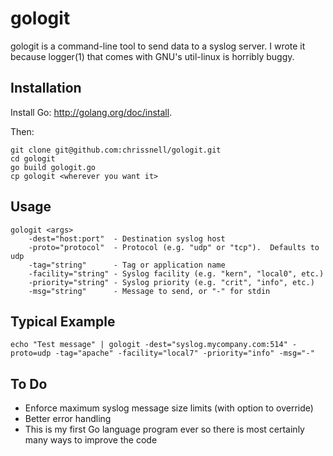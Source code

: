gologit
=======

gologit is a command-line tool to send data to a syslog server.  I wrote it because logger(1) that comes with GNU's util-linux is horribly buggy.

Installation
------------
Install Go: http://golang.org/doc/install.

Then:
```
git clone git@github.com:chrissnell/gologit.git
cd gologit
go build gologit.go
cp gologit <wherever you want it>
```



Usage
-----
```
gologit <args>
    -dest="host:port"  - Destination syslog host
    -proto="protocol"  - Protocol (e.g. "udp" or "tcp").  Defaults to udp
    -tag="string"      - Tag or application name
    -facility="string" - Syslog facility (e.g. "kern", "local0", etc.)
    -priority="string" - Syslog priority (e.g. "crit", "info", etc.)
    -msg="string"      - Message to send, or "-" for stdin
```
 
Typical Example
---------------
 
```
echo "Test message" | gologit -dest="syslog.mycompany.com:514" -proto=udp -tag="apache" -facility="local7" -priority="info" -msg="-"
```
 
To Do
-----
* Enforce maximum syslog message size limits (with option to override)
* Better error handling
* This is my first Go language program ever so there is most certainly many ways to improve the code
